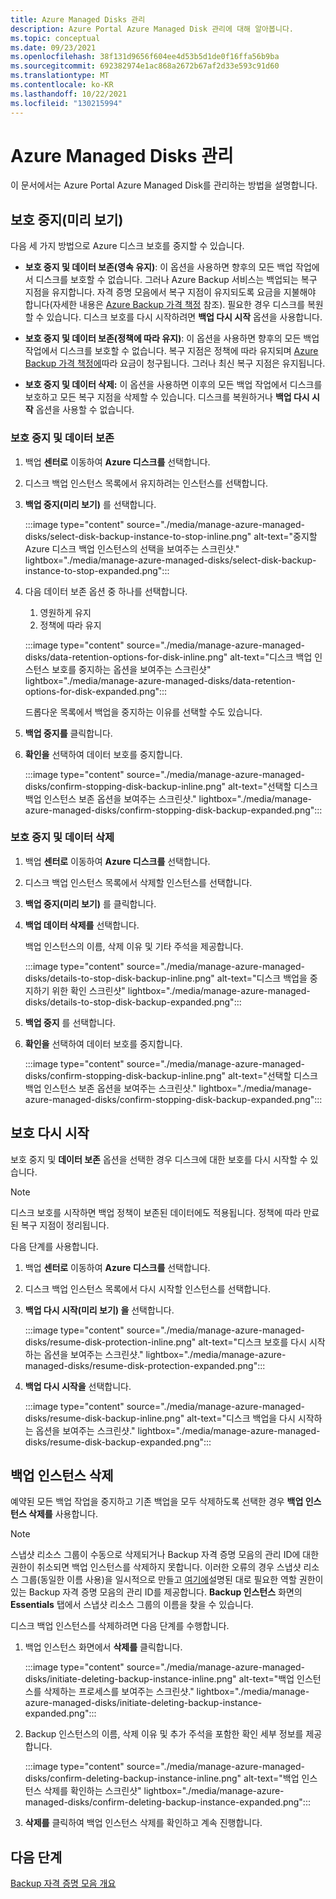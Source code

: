 ```yaml
---
title: Azure Managed Disks 관리
description: Azure Portal Azure Managed Disk 관리에 대해 알아봅니다.
ms.topic: conceptual
ms.date: 09/23/2021
ms.openlocfilehash: 38f131d9656f604ee4d53b5d1de0f16ffa56b9ba
ms.sourcegitcommit: 692382974e1ac868a2672b67af2d33e593c91d60
ms.translationtype: MT
ms.contentlocale: ko-KR
ms.lasthandoff: 10/22/2021
ms.locfileid: "130215994"
---
```

# <a name="manage-azure-managed-disks"></a>Azure Managed Disks 관리

이 문서에서는 Azure Portal Azure Managed Disk를 관리하는 방법을 설명합니다.

## <a name="stop-protection-preview"></a>보호 중지(미리 보기)


다음 세 가지 방법으로 Azure 디스크 보호를 중지할 수 있습니다.

- **보호 중지 및 데이터 보존(영속 유지)**: 이 옵션을 사용하면 향후의 모든 백업 작업에서 디스크를 보호할 수 없습니다. 그러나 Azure Backup 서비스는 백업되는 복구 지점을 유지합니다. 자격 증명 모음에서 복구 지점이 유지되도록 요금을 지불해야 합니다(자세한 내용은 [Azure Backup 가격 책정](https://azure.microsoft.com/pricing/details/backup/) 참조). 필요한 경우 디스크를 복원할 수 있습니다. 디스크 보호를 다시 시작하려면 **백업 다시 시작** 옵션을 사용합니다.

- **보호 중지 및 데이터 보존(정책에 따라 유지)**: 이 옵션을 사용하면 향후의 모든 백업 작업에서 디스크를 보호할 수 없습니다. 복구 지점은 정책에 따라 유지되며 [Azure Backup 가격 책정에](https://azure.microsoft.com/pricing/details/backup/)따라 요금이 청구됩니다. 그러나 최신 복구 지점은 유지됩니다.

- **보호 중지 및 데이터 삭제:** 이 옵션을 사용하면 이후의 모든 백업 작업에서 디스크를 보호하고 모든 복구 지점을 삭제할 수 있습니다. 디스크를 복원하거나 **백업 다시 시작** 옵션을 사용할 수 없습니다.

### <a name="stop-protection-and-retain-data"></a>보호 중지 및 데이터 보존

1. 백업 **센터로** 이동하여 **Azure 디스크를** 선택합니다.

1. 디스크 백업 인스턴스 목록에서 유지하려는 인스턴스를 선택합니다.

1. **백업 중지(미리 보기)** 를 선택합니다.

   :::image type="content" source="./media/manage-azure-managed-disks/select-disk-backup-instance-to-stop-inline.png" alt-text="중지할 Azure 디스크 백업 인스턴스의 선택을 보여주는 스크린샷." lightbox="./media/manage-azure-managed-disks/select-disk-backup-instance-to-stop-expanded.png":::
 
1. 다음 데이터 보존 옵션 중 하나를 선택합니다.

   1. 영원하게 유지
   1. 정책에 따라 유지
 
   :::image type="content" source="./media/manage-azure-managed-disks/data-retention-options-for-disk-inline.png" alt-text="디스크 백업 인스턴스 보호를 중지하는 옵션을 보여주는 스크린샷" lightbox="./media/manage-azure-managed-disks/data-retention-options-for-disk-expanded.png":::

   드롭다운 목록에서 백업을 중지하는 이유를 선택할 수도 있습니다.

1. **백업 중지를** 클릭합니다.

1. **확인을** 선택하여 데이터 보호를 중지합니다.

   :::image type="content" source="./media/manage-azure-managed-disks/confirm-stopping-disk-backup-inline.png" alt-text="선택할 디스크 백업 인스턴스 보존 옵션을 보여주는 스크린샷." lightbox="./media/manage-azure-managed-disks/confirm-stopping-disk-backup-expanded.png":::

### <a name="stop-protection-and-delete-data"></a>보호 중지 및 데이터 삭제

1. 백업 **센터로** 이동하여 **Azure 디스크를** 선택합니다.

1. 디스크 백업 인스턴스 목록에서 삭제할 인스턴스를 선택합니다.

1. **백업 중지(미리 보기)** 를 클릭합니다.

1. **백업 데이터 삭제를** 선택합니다.

   백업 인스턴스의 이름, 삭제 이유 및 기타 주석을 제공합니다.

   :::image type="content" source="./media/manage-azure-managed-disks/details-to-stop-disk-backup-inline.png" alt-text="디스크 백업을 중지하기 위한 확인 스크린샷" lightbox="./media/manage-azure-managed-disks/details-to-stop-disk-backup-expanded.png":::

1. **백업 중지** 를 선택합니다.

1. **확인을** 선택하여 데이터 보호를 중지합니다.

   :::image type="content" source="./media/manage-azure-managed-disks/confirm-stopping-disk-backup-inline.png" alt-text="선택할 디스크 백업 인스턴스 보존 옵션을 보여주는 스크린샷." lightbox="./media/manage-azure-managed-disks/confirm-stopping-disk-backup-expanded.png":::

## <a name="resume-protection"></a>보호 다시 시작

보호 중지 및 **데이터 보존** 옵션을 선택한 경우 디스크에 대한 보호를 다시 시작할 수 있습니다.

>[!Note]
>디스크 보호를 시작하면 백업 정책이 보존된 데이터에도 적용됩니다. 정책에 따라 만료된 복구 지점이 정리됩니다.

다음 단계를 사용합니다.

1. 백업 **센터로** 이동하여 **Azure 디스크를** 선택합니다.

1. 디스크 백업 인스턴스 목록에서 다시 시작할 인스턴스를 선택합니다.

1. **백업 다시 시작(미리 보기) 을** 선택합니다.

   :::image type="content" source="./media/manage-azure-managed-disks/resume-disk-protection-inline.png" alt-text="디스크 보호를 다시 시작하는 옵션을 보여주는 스크린샷." lightbox="./media/manage-azure-managed-disks/resume-disk-protection-expanded.png":::

1. **백업 다시 시작을** 선택합니다.

   :::image type="content" source="./media/manage-azure-managed-disks/resume-disk-backup-inline.png" alt-text="디스크 백업을 다시 시작하는 옵션을 보여주는 스크린샷." lightbox="./media/manage-azure-managed-disks/resume-disk-backup-expanded.png":::

## <a name="delete-backup-instance"></a>백업 인스턴스 삭제

예약된 모든 백업 작업을 중지하고 기존 백업을 모두 삭제하도록 선택한 경우 **백업 인스턴스 삭제를** 사용합니다.

>[!Note]
>스냅샷 리소스 그룹이 수동으로 삭제되거나 Backup 자격 증명 모음의 관리 ID에 대한 권한이 취소되면 백업 인스턴스를 삭제하지 못합니다. 이러한 오류의 경우 스냅샷 리소스 그룹(동일한 이름 사용)을 일시적으로 만들고 [여기에](./backup-managed-disks-ps.md#assign-permissions)설명된 대로 필요한 역할 권한이 있는 Backup 자격 증명 모음의 관리 ID를 제공합니다. **Backup 인스턴스** 화면의 **Essentials** 탭에서 스냅샷 리소스 그룹의 이름을 찾을 수 있습니다. 

디스크 백업 인스턴스를 삭제하려면 다음 단계를 수행합니다.

1. 백업 인스턴스 화면에서 **삭제를** 클릭합니다.

   :::image type="content" source="./media/manage-azure-managed-disks/initiate-deleting-backup-instance-inline.png" alt-text="백업 인스턴스를 삭제하는 프로세스를 보여주는 스크린샷." lightbox="./media/manage-azure-managed-disks/initiate-deleting-backup-instance-expanded.png":::

1. Backup 인스턴스의 이름, 삭제 이유 및 추가 주석을 포함한 확인 세부 정보를 제공합니다.

   :::image type="content" source="./media/manage-azure-managed-disks/confirm-deleting-backup-instance-inline.png" alt-text="백업 인스턴스 삭제를 확인하는 스크린샷" lightbox="./media/manage-azure-managed-disks/confirm-deleting-backup-instance-expanded.png":::

1. **삭제를** 클릭하여 백업 인스턴스 삭제를 확인하고 계속 진행합니다.

## <a name="next-steps"></a>다음 단계

[Backup 자격 증명 모음 개요](backup-vault-overview.md)